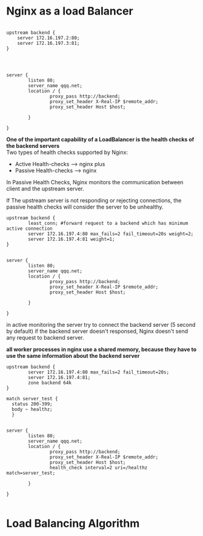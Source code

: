 # Nginx as a load Balancer
```

upstream backend {
	server 172.16.197.2:80;
	server 172.16.197.3:81;
}




server {
        listen 80;
        server_name qqq.net;
        location / {
                proxy_pass http://backend;
                proxy_set_header X-Real-IP $remote_addr;
                proxy_set_header Host $host;

        }

}

```

**One of the important capability of a LoadBalancer is the health checks of the backend servers** \
Two types of health checks supported by Nginx:
* Active Health-checks --> nginx plus
* Passive Health-checks --> nginx

In Passive Health Checks, Nginx monitors the communication between client and the upstream server.

If The upstream server is not responding or rejecting connections, the passive health checks will consider the server to be unhealthy.
```
upstream backend {
        least_conn; #forward request to a backend which has minimum active connection
        server 172.16.197.4:80 max_fails=2 fail_timeout=20s weight=2;
        server 172.16.197.4:81 weight=1;
}


server {
        listen 80;
        server_name qqq.net;
        location / {
                proxy_pass http://backend;
                proxy_set_header X-Real-IP $remote_addr;
                proxy_set_header Host $host;

        }

}

```
in active monitoring the server try to connect the backend server (5 second by default) if the backend server doesn't responsed, Nginx doesn't send any request to backend server.


**all worker processes in nginx use a shared memory, because they have to use the same information about the backend server**

```
upstream backend {
        server 172.16.197.4:80 max_fails=2 fail_timeout=20s;
        server 172.16.197.4:81;
        zone backend 64k
}

match server_test {
  status 200-399;
  body ~ healthz;
  }


server {
        listen 80;
        server_name qqq.net;
        location / {
                proxy_pass http://backend;
                proxy_set_header X-Real-IP $remote_addr;
                proxy_set_header Host $host;
                health_check interval=2 uri=/healthz match=server_test;

        }

}


```

# Load Balancing Algorithm
